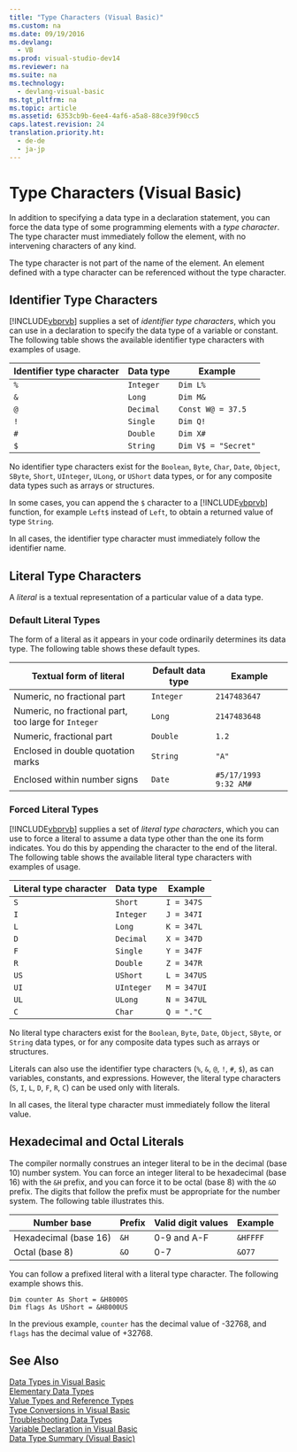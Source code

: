 ```yaml
---
title: "Type Characters (Visual Basic)"
ms.custom: na
ms.date: 09/19/2016
ms.devlang: 
  - VB
ms.prod: visual-studio-dev14
ms.reviewer: na
ms.suite: na
ms.technology: 
  - devlang-visual-basic
ms.tgt_pltfrm: na
ms.topic: article
ms.assetid: 6353cb9b-6ee4-4af6-a5a8-88ce39f90cc5
caps.latest.revision: 24
translation.priority.ht: 
  - de-de
  - ja-jp
---
```

# Type Characters (Visual Basic)
In addition to specifying a data type in a declaration statement, you can force the data type of some programming elements with a *type character*. The type character must immediately follow the element, with no intervening characters of any kind.  
  
 The type character is not part of the name of the element. An element defined with a type character can be referenced without the type character.  
  
## Identifier Type Characters  
 [!INCLUDE[vbprvb](../vs140/includes/vbprvb_md.md)] supplies a set of *identifier type characters*, which you can use in a declaration to specify the data type of a variable or constant. The following table shows the available identifier type characters with examples of usage.  
  
|Identifier type character|Data type|Example|  
|-------------------------------|---------------|-------------|  
|`%`|`Integer`|`Dim L%`|  
|`&`|`Long`|`Dim M&`|  
|`@`|`Decimal`|`Const W@ = 37.5`|  
|`!`|`Single`|`Dim Q!`|  
|`#`|`Double`|`Dim X#`|  
|`$`|`String`|`Dim V$ = "Secret"`|  
  
 No identifier type characters exist for the `Boolean`, `Byte`, `Char`, `Date`, `Object`, `SByte`, `Short`, `UInteger`, `ULong`, or `UShort` data types, or for any composite data types such as arrays or structures.  
  
 In some cases, you can append the `$` character to a [!INCLUDE[vbprvb](../vs140/includes/vbprvb_md.md)] function, for example `Left$` instead of `Left`, to obtain a returned value of type `String`.  
  
 In all cases, the identifier type character must immediately follow the identifier name.  
  
## Literal Type Characters  
 A *literal* is a textual representation of a particular value of a data type.  
  
### Default Literal Types  
 The form of a literal as it appears in your code ordinarily determines its data type. The following table shows these default types.  
  
|Textual form of literal|Default data type|Example|  
|-----------------------------|-----------------------|-------------|  
|Numeric, no fractional part|`Integer`|`2147483647`|  
|Numeric, no fractional part, too large for `Integer`|`Long`|`2147483648`|  
|Numeric, fractional part|`Double`|`1.2`|  
|Enclosed in double quotation marks|`String`|`"A"`|  
|Enclosed within number signs|`Date`|`#5/17/1993 9:32 AM#`|  
  
### Forced Literal Types  
 [!INCLUDE[vbprvb](../vs140/includes/vbprvb_md.md)] supplies a set of *literal type characters*, which you can use to force a literal to assume a data type other than the one its form indicates. You do this by appending the character to the end of the literal. The following table shows the available literal type characters with examples of usage.  
  
|Literal type character|Data type|Example|  
|----------------------------|---------------|-------------|  
|`S`|`Short`|`I = 347S`|  
|`I`|`Integer`|`J = 347I`|  
|`L`|`Long`|`K = 347L`|  
|`D`|`Decimal`|`X = 347D`|  
|`F`|`Single`|`Y = 347F`|  
|`R`|`Double`|`Z = 347R`|  
|`US`|`UShort`|`L = 347US`|  
|`UI`|`UInteger`|`M = 347UI`|  
|`UL`|`ULong`|`N = 347UL`|  
|`C`|`Char`|`Q = "."C`|  
  
 No literal type characters exist for the `Boolean`, `Byte`, `Date`, `Object`, `SByte`, or `String` data types, or for any composite data types such as arrays or structures.  
  
 Literals can also use the identifier type characters (`%`, `&`, `@`, `!`, `#`, `$`), as can variables, constants, and expressions. However, the literal type characters (`S`, `I`, `L`, `D`, `F`, `R`, `C`) can be used only with literals.  
  
 In all cases, the literal type character must immediately follow the literal value.  
  
## Hexadecimal and Octal Literals  
 The compiler normally construes an integer literal to be in the decimal (base 10) number system. You can force an integer literal to be hexadecimal (base 16) with the `&H` prefix, and you can force it to be octal (base 8) with the `&O` prefix. The digits that follow the prefix must be appropriate for the number system. The following table illustrates this.  
  
|Number base|Prefix|Valid digit values|Example|  
|-----------------|------------|------------------------|-------------|  
|Hexadecimal (base 16)|`&H`|0-9 and A-F|`&HFFFF`|  
|Octal (base 8)|`&O`|0-7|`&O77`|  
  
 You can follow a prefixed literal with a literal type character. The following example shows this.  
  
```  
Dim counter As Short = &H8000S  
Dim flags As UShort = &H8000US  
```  
  
 In the previous example, `counter` has the decimal value of -32768, and `flags` has the decimal value of +32768.  
  
## See Also  
 [Data Types in Visual Basic](../vs140/Data-Types-in-Visual-Basic.md)   
 [Elementary Data Types](../vs140/Elementary-Data-Types--Visual-Basic-.md)   
 [Value Types and Reference Types](../Topic/Value%20Types%20and%20Reference%20Types.md)   
 [Type Conversions in Visual Basic](../vs140/Type-Conversions-in-Visual-Basic.md)   
 [Troubleshooting Data Types](../Topic/Troubleshooting%20Data%20Types%20\(Visual%20Basic\).md)   
 [Variable Declaration in Visual Basic](../Topic/Variable%20Declaration%20in%20Visual%20Basic.md)   
 [Data Type Summary (Visual Basic)](../Topic/Data%20Type%20Summary%20\(Visual%20Basic\).md)